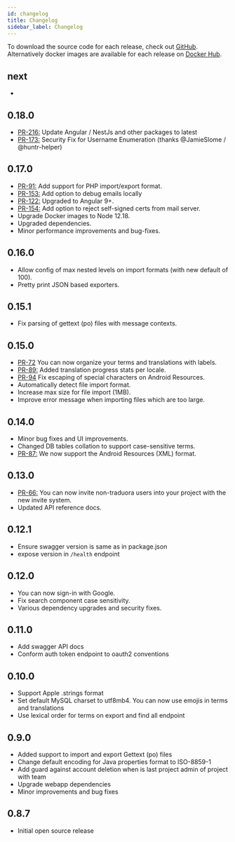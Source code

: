 ```yaml
---
id: changelog
title: Changelog
sidebar_label: Changelog
---
```


To download the source code for each release, check out [GitHub](https://github.com/traduora/traduora/releases). Alternatively docker images are available for each release on [Docker Hub](https://cloud.docker.com/u/traduora/repository/docker/traduora/traduora).

## next
-

## 0.18.0

- [PR-216:](https://github.com/ever-co/ever-traduora/pull/216) Update Angular / NestJs and other packages to latest
- [PR-173:](https://github.com/ever-co/ever-traduora/pull/173) Security Fix for Username Enumeration (thanks @JamieSlome / @huntr-helper)

## 0.17.0
- [PR-91:](https://github.com/traduora/traduora/pull/91) Add support for PHP import/export format.
- [PR-153:](https://github.com/traduora/traduora/pull/153) Add option to debug emails locally
- [PR-122:](https://github.com/traduora/traduora/pull/122) Upgraded to Angular 9+.
- [PR-154:](https://github.com/traduora/traduora/pull/154) Add option to reject self-signed certs from mail server.
- Upgrade Docker images to Node 12.18.
- Upgraded dependencies.
- Minor performance improvements and bug-fixes.

## 0.16.0
- Allow config of max nested levels on import formats (with new default of 100).
- Pretty print JSON based exporters.

## 0.15.1
- Fix parsing of gettext (po) files with message contexts.

## 0.15.0
- [PR-72](https://github.com/traduora/traduora/pull/72) You can now organize your terms and translations with labels.
- [PR-89:](https://github.com/traduora/traduora/pull/89) Added translation progress stats per locale.
- [PR-94](https://github.com/traduora/traduora/pull/94) Fix escaping of special characters on Android Resources.
- Automatically detect file import format.
- Increase max size for file import (1MB).
- Improve error message when importing files which are too large.

## 0.14.0
- Minor bug fixes and UI improvements.
- Changed DB tables collation to support case-sensitive terms.
- [PR-87:](https://github.com/traduora/traduora/pull/87) We now support the Android Resources (XML) format.

## 0.13.0
- [PR-66:](https://github.com/traduora/traduora/pull/66) You can now invite non-traduora users into your project with the new invite system.
- Updated API reference docs.

## 0.12.1
- Ensure swagger version is same as in package.json
- expose version in `/health` endpoint

## 0.12.0
- You can now sign-in with Google.
- Fix search component case sensitivity.
- Various dependency upgrades and security fixes.

## 0.11.0
- Add swagger API docs
- Conform auth token endpoint to oauth2 conventions

## 0.10.0
- Support Apple .strings format
- Set default MySQL charset to utf8mb4. You can now use emojis in terms and translations
- Use lexical order for terms on export and find all endpoint

## 0.9.0
- Added support to import and export Gettext (po) files
- Change default encoding for Java properties format to ISO-8859-1
- Add guard against account deletion when is last project admin of project with team
- Upgrade webapp dependencies
- Minor improvements and bug fixes

## 0.8.7
- Initial open source release
